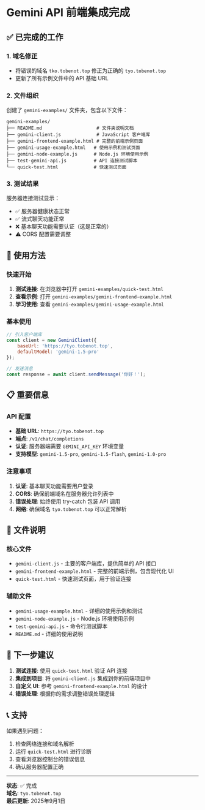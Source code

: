 # Gemini API 前端集成完成

## ✅ 已完成的工作

### 1. 域名修正
- 将错误的域名 `tko.tobenot.top` 修正为正确的 `tyo.tobenot.top`
- 更新了所有示例文件中的 API 基础 URL

### 2. 文件组织
创建了 `gemini-examples/` 文件夹，包含以下文件：

```
gemini-examples/
├── README.md                    # 文件夹说明文档
├── gemini-client.js             # JavaScript 客户端库
├── gemini-frontend-example.html # 完整的前端示例页面
├── gemini-usage-example.html   # 使用示例和测试页面
├── gemini-node-example.js      # Node.js 环境使用示例
├── test-gemini-api.js          # API 连接测试脚本
└── quick-test.html             # 快速测试页面
```

### 3. 测试结果
服务器连接测试显示：
- ✅ 服务器健康状态正常
- ✅ 流式聊天功能正常
- ❌ 基本聊天功能需要认证（这是正常的）
- ⚠️ CORS 配置需要调整

## 🚀 使用方法

### 快速开始
1. **测试连接**: 在浏览器中打开 `gemini-examples/quick-test.html`
2. **查看示例**: 打开 `gemini-examples/gemini-frontend-example.html`
3. **学习使用**: 查看 `gemini-examples/gemini-usage-example.html`

### 基本使用
```javascript
// 引入客户端库
const client = new GeminiClient({
    baseUrl: 'https://tyo.tobenot.top',
    defaultModel: 'gemini-1.5-pro'
});

// 发送消息
const response = await client.sendMessage('你好！');
```

## 📋 重要信息

### API 配置
- **基础 URL**: `https://tyo.tobenot.top`
- **端点**: `/v1/chat/completions`
- **认证**: 服务器端需要 `GEMINI_API_KEY` 环境变量
- **支持模型**: `gemini-1.5-pro`, `gemini-1.5-flash`, `gemini-1.0-pro`

### 注意事项
1. **认证**: 基本聊天功能需要用户登录
2. **CORS**: 确保前端域名在服务器允许列表中
3. **错误处理**: 始终使用 try-catch 包装 API 调用
4. **网络**: 确保域名 `tyo.tobenot.top` 可以正常解析

## 📁 文件说明

### 核心文件
- `gemini-client.js` - 主要的客户端库，提供简单的 API 接口
- `gemini-frontend-example.html` - 完整的前端示例，包含现代化 UI
- `quick-test.html` - 快速测试页面，用于验证连接

### 辅助文件
- `gemini-usage-example.html` - 详细的使用示例和测试
- `gemini-node-example.js` - Node.js 环境使用示例
- `test-gemini-api.js` - 命令行测试脚本
- `README.md` - 详细的使用说明

## 🔧 下一步建议

1. **测试连接**: 使用 `quick-test.html` 验证 API 连接
2. **集成到项目**: 将 `gemini-client.js` 集成到你的前端项目中
3. **自定义 UI**: 参考 `gemini-frontend-example.html` 的设计
4. **错误处理**: 根据你的需求调整错误处理逻辑

## 📞 支持

如果遇到问题：
1. 检查网络连接和域名解析
2. 运行 `quick-test.html` 进行诊断
3. 查看浏览器控制台的错误信息
4. 确认服务器配置正确

---

**状态**: ✅ 完成  
**域名**: `tyo.tobenot.top`  
**最后更新**: 2025年9月1日
